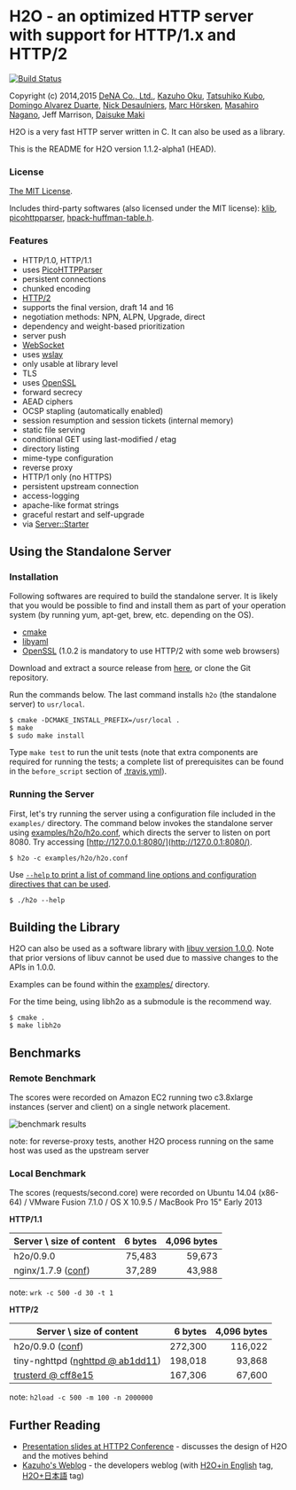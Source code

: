 H2O - an optimized HTTP server with support for HTTP/1.x and HTTP/2
===

[![Build Status](https://travis-ci.org/h2o/h2o.svg?branch=master)](https://travis-ci.org/h2o/h2o)

Copyright (c) 2014,2015 [DeNA Co., Ltd.](http://dena.com/), [Kazuho Oku](https://github.com/kazuho/), [Tatsuhiko Kubo](https://github.com/cubicdaiya/), [Domingo Alvarez Duarte](https://github.com/mingodad/), [Nick Desaulniers](https://github.com/nickdesaulniers/), [Marc Hörsken](https://github.com/mback2k), [Masahiro Nagano](https://github.com/kazeburo/), Jeff Marrison, [Daisuke Maki](https://github.com/lestrrat/)

H2O is a very fast HTTP server written in C.  It can also be used as a library.

This is the README for H2O version 1.1.2-alpha1 (HEAD).

### License

[The MIT License](http://opensource.org/licenses/MIT).

Includes third-party softwares (also licensed under the MIT license): [klib](https://github.com/attractivechaos/klib/), [picohttpparser](https://github.com/h2o/picohttpparser), [hpack-huffman-table.h](https://github.com/h2o/h2o/blob/master/lib/http2/hpack_huffman_table.h).

### Features

- HTTP/1.0, HTTP/1.1
 - uses [PicoHTTPParser](https://github.com/h2o/picohttpparser)
 - persistent connections
 - chunked encoding
- [HTTP/2](http://http2.github.io/)
 - supports the final version, draft 14 and 16
 - negotiation methods: NPN, ALPN, Upgrade, direct
 - dependency and weight-based prioritization
 - server push
- [WebSocket](http://www.ietf.org/rfc/rfc6455.txt)
 - uses [wslay](https://github.com/tatsuhiro-t/wslay/)
 - only usable at library level
- TLS
 - uses [OpenSSL](https://www.openssl.org/)
 - forward secrecy
 - AEAD ciphers
 - OCSP stapling (automatically enabled)
 - session resumption and session tickets (internal memory)
- static file serving
 - conditional GET using last-modified / etag
 - directory listing
 - mime-type configuration
- reverse proxy
 - HTTP/1 only (no HTTPS)
 - persistent upstream connection
- access-logging
 - apache-like format strings
- graceful restart and self-upgrade
 - via [Server::Starter](http://search.cpan.org/~kazuho/Server-Starter-0.17/start_server)

Using the Standalone Server
---

### Installation

Following softwares are required to build the standalone server.  It is likely that you would be possible to find and install them as part of your operation system (by running yum, apt-get, brew, etc. depending on the OS).

- [cmake](http://www.cmake.org/)
- [libyaml](http://pyyaml.org/wiki/LibYAML)
- [OpenSSL](https://www.openssl.org/) (1.0.2 is mandatory to use HTTP/2 with some web browsers)

Download and extract a source release from [here](https://github.com/h2o/h2o/releases), or clone the Git repository.

Run the commands below.  The last command installs `h2o` (the standalone server) to `usr/local`.

```
$ cmake -DCMAKE_INSTALL_PREFIX=/usr/local .
$ make
$ sudo make install
```

Type `make test` to run the unit tests (note that extra components are required for running the tests; a complete list of prerequisites can be found in the `before_script` section of [.travis.yml](https://github.com/h2o/h2o/blob/master/.travis.yml)).

### Running the Server

First, let's try running the server using a configuration file included in the `examples/` directory.  The command below invokes the standalone server using [examples/h2o/h2o.conf](https://github.com/kazuho/h2o/blob/master/examples/h2o/h2o.conf), which directs the server to listen on port 8080.  Try accessing [http://127.0.0.1:8080/](http://127.0.0.1:8080/).

```
$ h2o -c examples/h2o/h2o.conf
```

Use [`--help` to print a list of command line options and configuration directives that can be used](https://gist.github.com/kazuho/f15b79211ea76f1bf6e5).

```
$ ./h2o --help
```

Building the Library
---

H2O can also be used as a software library with [libuv version 1.0.0](https://github.com/joyent/libuv).
Note that prior versions of libuv cannot be used due to massive changes to the APIs in 1.0.0.

Examples can be found within the [examples/](https://github.com/kazuho/h2o/blob/master/examples/) directory.

For the time being, using libh2o as a submodule is the recommend way.

```
$ cmake .
$ make libh2o
```

Benchmarks
---

### Remote Benchmark

The scores were recorded on Amazon EC2 running two c3.8xlarge instances (server and client) on a single network placement.

![benchmark results](http://kazuhooku.com/~kazuho/h2o.github.io/h2o-bench-0.9.0.png)

note: for reverse-proxy tests, another H2O process running on the same host was used as the upstream server

### Local Benchmark

The scores (requests/second.core) were recorded on Ubuntu 14.04 (x86-64) / VMware Fusion 7.1.0 / OS X 10.9.5 / MacBook Pro 15" Early 2013

__HTTP/1.1__

|Server \ size of content|6 bytes|4,096 bytes|
|------------------------|------:|----------:|
|h2o/0.9.0               | 75,483|     59,673|
|nginx/1.7.9 ([conf](https://gist.github.com/kazuho/c9c12021567e3ab83809))            | 37,289|     43,988|

note: `wrk -c 500 -d 30 -t 1`

__HTTP/2__

|Server \ size of content|6 bytes|4,096 bytes|
|------------------------|------:|----------:|
|h2o/0.9.0 ([conf](https://gist.github.com/kazuho/5966cafb40e4473a62f8))              |272,300|    116,022|
|tiny-nghttpd ([nghttpd @ ab1dd11](https://github.com/tatsuhiro-t/nghttp2/)) |198,018|93,868|
|[trusterd @ cff8e15](https://github.com/matsumoto-r/trusterd) |167,306|67,600|

note: `h2load -c 500 -m 100 -n 2000000`

Further Reading
---

- [Presentation slides at HTTP2 Conference](http://www.slideshare.net/kazuho/h2o-20141103pptx) - discusses the design of H2O and the motives behind
- [Kazuho's Weblog](http://blog.kazuhooku.com/) - the developers weblog (with [H2O+in English](http://blog.kazuhooku.com/search/label/H2O+in%20English) tag, [H2O+日本語](http://blog.kazuhooku.com/search/label/H2O+日本語) tag)
